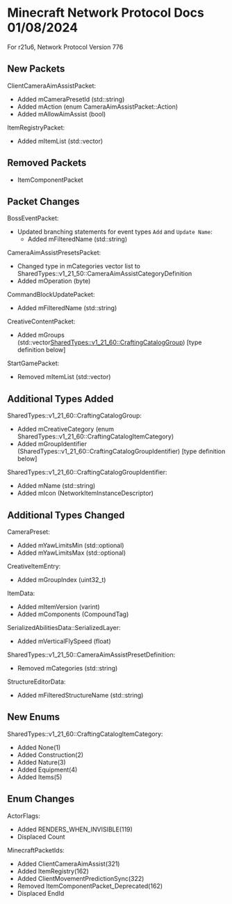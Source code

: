 # Minecraft Network Protocol Docs 01/08/2024

For r21u6, Network Protocol Version 776

## New Packets

ClientCameraAimAssistPacket:
* Added mCameraPresetId (std::string)
* Added mAction (enum CameraAimAssistPacket::Action)
* Added mAllowAimAssist (bool)

ItemRegistryPacket:
* Added mItemList (std::vector<ItemData>)

## Removed Packets

* ItemComponentPacket

## Packet Changes

BossEventPacket:
* Updated branching statements for event types `Add` and `Update Name`:
    * Added mFilteredName (std::string)

CameraAimAssistPresetsPacket:
* Changed type in mCategories vector list to SharedTypes::v1_21_50::CameraAimAssistCategoryDefinition
* Added mOperation (byte)

CommandBlockUpdatePacket:
* Added mFilteredName (std::string)

CreativeContentPacket:
* Added mGroups (std::vector<SharedTypes::v1_21_60::CraftingCatalogGroup>) [type definition below]

StartGamePacket:
* Removed mItemList (std::vector<ItemData>)

## Additional Types Added

SharedTypes::v1_21_60::CraftingCatalogGroup:
* Added mCreativeCategory (enum SharedTypes::v1_21_60::CraftingCatalogItemCategory)
* Added mGroupIdentifier (SharedTypes::v1_21_60::CraftingCatalogGroupIdentifier) [type definition below]

SharedTypes::v1_21_60::CraftingCatalogGroupIdentifier:
* Added mName (std::string)
* Added mIcon (NetworkItemInstanceDescriptor)

## Additional Types Changed

CameraPreset:
* Added mYawLimitsMin (std::optional<float>)
* Added mYawLimitsMax (std::optional<float>)

CreativeItemEntry:
* Added mGroupIndex (uint32_t)

ItemData:
* Added mItemVersion (varint)
* Added mComponents (CompoundTag)

SerializedAbilitiesData::SerializedLayer:
* Added mVerticalFlySpeed (float)

SharedTypes::v1_21_50::CameraAimAssistPresetDefinition:
* Removed mCategories (std::string)

StructureEditorData:
* Added mFilteredStructureName (std::string)

## New Enums

SharedTypes::v1_21_60::CraftingCatalogItemCategory:
* Added None(1)
* Added Construction(2)
* Added Nature(3)
* Added Equipment(4)
* Added Items(5)

## Enum Changes

ActorFlags:
* Added RENDERS_WHEN_INVISIBLE(119)
* Displaced Count

MinecraftPacketIds:
* Added ClientCameraAimAssist(321)
* Added ItemRegistry(162)
* Added ClientMovementPredictionSync(322)
* Removed ItemComponentPacket_Deprecated(162)
* Displaced EndId